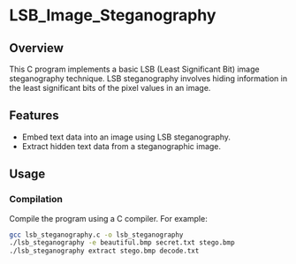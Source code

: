 # LSB_Image_Steganography
## Overview

This C program implements a basic LSB (Least Significant Bit) image steganography technique. LSB steganography involves hiding information in the least significant bits of the pixel values in an image.

## Features

- Embed text data into an image using LSB steganography.
- Extract hidden text data from a steganographic image.

## Usage

### Compilation

Compile the program using a C compiler. For example:

```bash
gcc lsb_steganography.c -o lsb_steganography
./lsb_steganography -e beautiful.bmp secret.txt stego.bmp
./lsb_steganography extract stego.bmp decode.txt
